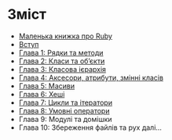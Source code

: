 # Зміст

* [Маленька книжка про Ruby](/README.md)
* [Вступ](/chapters/00-Introduction.md)
* [Глава 1: Рядки та методи](/chapters/01-Strings-and-Methods.md)
* [Глава 2: Класи та об’єкти](/chapters/02-Classes-and-Objects.md)
* [Глава 3: Класова ієрархія](/chapters/03-Class-Hierarchies.md)
* [Глава 4: Аксесори, атрибути, змінні класів](/chapters/04-Accessors-Attributes-Class-Variables.md)
* [Глава 5: Масиви](/chapters/05-Arrays.m)
* [Глава 6: Хеші](/chapters/06-Hashes.md)
* [Глава 7: Цикли та ітератори](/chapters/07-Loops-and-Iterators.md)
* [Глава 8: Умовні оператори](/chapters/08-Conditional-Statements.md)
* Глава 9: Модулі та домішки
* Глава 10: Збереження файлів та рух далі…
